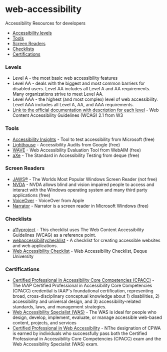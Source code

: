 # web-accessibility
Accessibility Resources for developers

* [Accessibility levels](#levels)
* [Tools](#tools)
* [Screen Readers](#screen-readers)
* [Checklists](#checklists)
* [Certifications](#certifications)

### Levels

* Level A - the most basic web accessibility features
* Level AA - deals with the biggest and most common barriers for disabled users. Level AA includes all Level A and AA requirements. Many organizations strive to meet Level AA.
* Level AAA - the highest (and most complex) level of web accessibility. Level AAA includes all Level A, AA, and AAA requirements.
* [Link to the official documentation with description for each level](https://www.w3.org/TR/WCAG21/#later-versions-of-accessibility-guidelines) - Web Content Accessibility Guidelines (WCAG) 2.1 from W3

### Tools

* [Accessibility Insights](https://accessibilityinsights.io) - Tool to test accessibility from Microsoft (free)
* [Lighthouse](https://developer.chrome.com/docs/lighthouse/accessibility) - Accessibility Audits from Google (free)
* [WAVE](https://wave.webaim.org) - Web Accessibility Evaluation Tool from WebAIM (free)
* [aXe](https://www.deque.com/axe) - The Standard in Accessibility Testing from deque (free)

### Screen Readers

* [JAWS®](https://www.freedomscientific.com/products/software/jaws) - The Worlds Most Popular Windows Screen Reader (not free)
* [NVDA](https://www.nvaccess.org) - NVDA allows blind and vision impaired people to access and interact with the Windows operating system and many third party applications (free)
* [VoiceOver](https://www.apple.com/accessibility/vision) - VoiceOver from Apple
* [Narrator](https://support.microsoft.com/en-us/windows/complete-guide-to-narrator-e4397a0d-ef4f-b386-d8ae-c172f109bdb1) - Narrator is a screen reader in Microsoft Windows (free)

### Checklists

* [a11yproject](https://www.a11yproject.com/checklist) - This checklist uses The Web Content Accessibility Guidelines (WCAG) as a reference point.
* [webaccessibilitychecklist](https://webaccessibilitychecklist.com) - A checklist for creating accessible websites and web applications.
* [Web Accessibility Checklist](https://dequeuniversity.com/checklists/web) - Web Accessibility Checklist, Deque University

### Certifications

* [Certified Professional in Accessibility Core Competencies (CPACC)](https://www.accessibilityassociation.org/s/certified-professional) - The IAAP Certified Professional in Accessibility Core Competencies (CPACC) credential is IAAP's foundational certification, representing broad, cross-disciplinary conceptual knowledge about 1) disabilities, 2) accessibility and universal design, and 3) accessibility-related standards, laws, and management strategies.
* [Web Accessibility Specialist (WAS)](https://www.accessibilityassociation.org/s/wascertification) - The WAS is ideal for people who design, develop, implement, evaluate, or manage accessible web-based content, projects, and services
* [Certified Professional in Web Accessibility](https://www.accessibilityassociation.org/s/certified-professional-web-accessibility) - NThe designation of CPWA is earned by individuals who successfully pass both the Certified Professional in Accessibility Core Competencies (CPACC) exam and the Web Accessibility Specialist (WAS) exam.

